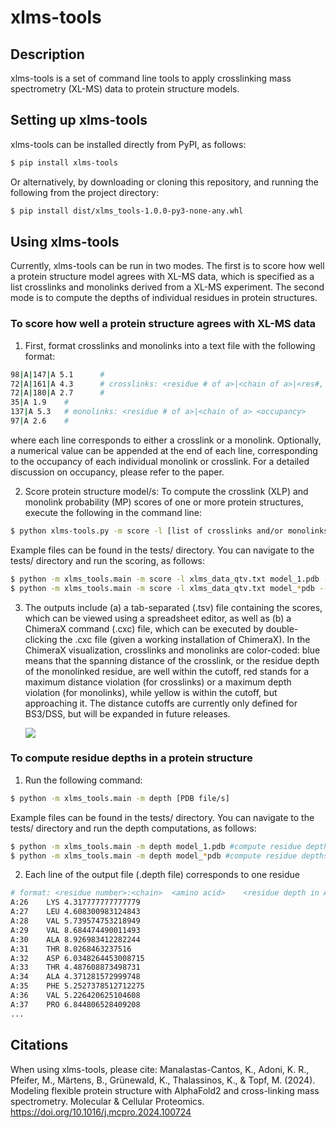 # xlms-tools

## Description
xlms-tools is a set of command line tools to apply crosslinking mass spectrometry (XL-MS) data to protein structure models.


## Setting up xlms-tools
xlms-tools can be installed directly from PyPI, as follows:
```bash
$ pip install xlms-tools
```
Or alternatively, by downloading or cloning this repository, and running the following from the project directory:
```bash
$ pip install dist/xlms_tools-1.0.0-py3-none-any.whl
```

## Using xlms-tools
Currently, xlms-tools can be run in two modes. The first is to score how well a protein structure model agrees with XL-MS data, which is specified as a list crosslinks and monolinks derived from a XL-MS experiment. The second mode is to compute the depths of individual residues in protein structures.

### To score how well a protein structure agrees with XL-MS data
1. First, format crosslinks and monolinks into a text file with the following format:
```bash
98|A|147|A 5.1		#
72|A|161|A 4.3		# crosslinks: <residue # of a>|<chain of a>|<res#, b>|<chain, b> <occupancy>
72|A|180|A 2.7		#
35|A 1.9	#		
137|A 5.3	# monolinks: <residue # of a>|<chain of a> <occupancy>
97|A 2.6	#
```
where each line corresponds to either a crosslink or a monolink. Optionally, a numerical value can be appended at the end of each line, corresponding to the occupancy of each individual monolink or crosslink. For a detailed discussion on occupancy, please refer to the paper.

2. Score protein structure model/s:
To compute the crosslink (XLP) and monolink probability (MP) scores of one or more protein structures, execute the following in the command line:

```bash
$ python xlms-tools.py -m score -l [list of crosslinks and/or monolinks] [PDB file/s] --name [name of run]
```

Example files can be found in the tests/ directory. You can navigate to the tests/ directory and run the scoring, as follows:
```bash
$ python -m xlms_tools.main -m score -l xlms_data_qtv.txt model_1.pdb --name withoccupancy_m1 #score model_1.pdb
$ python -m xlms_tools.main -m score -l xlms_data_qtv.txt model_*pdb --name withoccupancy_all #score all models
```

3. The outputs include (a) a tab-separated (.tsv) file containing the scores, which can be viewed using a spreadsheet editor, as well as (b) a ChimeraX command (.cxc) file, which can be executed by double-clicking the .cxc file (given a working installation of ChimeraX). In the ChimeraX visualization, crosslinks and monolinks are color-coded: blue means that the spanning distance of the crosslink, or the residue depth of the monolinked residue, are well within the cutoff, red stands for a maximum distance violation (for crosslinks) or a maximum depth violation (for monolinks), while yellow is within the cutoff, but approaching it. The distance cutoffs are currently only defined for BS3/DSS, but will be expanded in future releases.

	<img src="https://gitlab.com/topf-lab/xlms-tools/-/raw/main/imgs/chimerax.png">


### To compute residue depths in a protein structure
1. Run the following command:
```bash
$ python -m xlms_tools.main -m depth [PDB file/s]
```
Example files can be found in the tests/ directory. You can navigate to the tests/ directory and run the depth computations, as follows:
```bash
$ python -m xlms_tools.main -m depth model_1.pdb #compute residue depths for model_1.pdb
$ python -m xlms_tools.main -m depth model_*pdb #compute residue depths for all models
```

2. Each line of the output file (.depth file) corresponds to one residue 
```bash
# format: <residue number>:<chain>	<amino acid>	<residue depth in Å>
A:26	LYS	4.317777777777779	
A:27	LEU	4.608300983124843
A:28	VAL	5.739574753218949
A:29	VAL	8.684474490011493
A:30	ALA	8.926983412282244
A:31	THR	8.0268463237516
A:32	ASP	6.0348264453008715
A:33	THR	4.487608873498731
A:34	ALA	4.371281572999748
A:35	PHE	5.2527378512712275
A:36	VAL	5.226420625104608
A:37	PRO	6.844806528409208
...
```
 
## Citations
When using xlms-tools, please cite:
Manalastas-Cantos, K., Adoni, K. R., Pfeifer, M., Märtens, B., Grünewald, K., Thalassinos, K., & Topf, M. (2024). Modeling flexible protein structure with AlphaFold2 and cross-linking mass spectrometry. Molecular & Cellular Proteomics. https://doi.org/10.1016/j.mcpro.2024.100724
